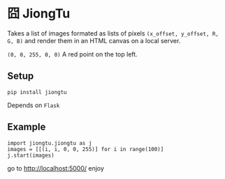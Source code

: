 # 囧 JiongTu
Takes a list of images formated as lists of pixels `(x_offset, y_offset, R, G, B)`
and render them in an HTML canvas on a local server.

`(0, 0, 255, 0, 0)` A red point on the top left.
## Setup
`pip install jiongtu`

Depends on `Flask`
## Example
    import jiongtu.jiongtu as j
    images = [[(i, i, 0, 0, 255)] for i in range(100)]
    j.start(images)

go to [http://localhost:5000/](http://localhost:5000/) enjoy
